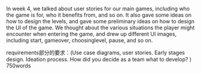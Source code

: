 In week 4, we talked about user stories for our main games, including who the game is for, who it benefits from, and so on. It also gave some ideas on how to design the levels, and gave some preliminary ideas on how to design the UI of the game. We thought about the various situations the player might encounter when entering the game, and drew up different UI images, including start, gameover, choosinglevel, pause, and so on.


requirements部分的要求：(Use case diagrams, user stories. Early stages design. Ideation process. How did you decide as a team what to develop? ) 750words